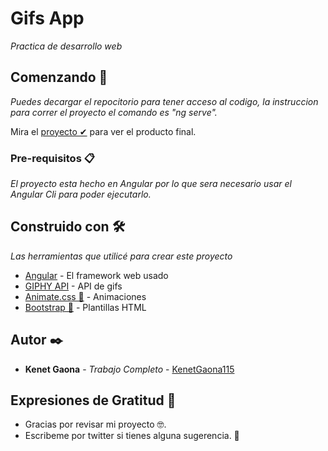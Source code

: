 # Gifs App

_Practica de desarrollo web_

## Comenzando 🚀

_Puedes decargar el repocitorio para tener acceso al codigo, la instruccion para correr el proyecto el comando es "ng serve"._

Mira el [proyecto ✔](https://hardcore-mclean-4a7a0e.netlify.app/) para ver el producto final.


### Pre-requisitos 📋
_El proyecto esta hecho en Angular por lo que sera necesario usar el Angular Cli para poder ejecutarlo._

## Construido con 🛠️

_Las herramientas que utilicé para crear este proyecto_

* [Angular](https://angular.io) - El framework web usado
* [GIPHY API](https://developers.giphy.com/docs/api#quick-start-guide) - API de gifs
* [Animate.css 🎨](https://animate.style/) - Animaciones
* [Bootstrap 🎨](https://getbootstrap.com/) - Plantillas HTML

## Autor ✒️

* **Kenet Gaona** - *Trabajo Completo* - [KenetGaona115](https://github.com/KenetGaona115)

## Expresiones de Gratitud 🎁

* Gracias por revisar mi proyecto 🤓.
* Escribeme por twitter si tienes alguna sugerencia. 📧